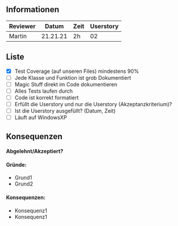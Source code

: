 ## Informationen
Reviewer|Datum|Zeit|Userstory
|-|-|-|-|
Martin| 21.21.21 | 2h | 02

## Liste

- [x] Test Coverage (auf unseren Files) mindestens 90%
- [ ] Jede Klasse und Funktion ist grob Dokumentiert
- [ ] Magic Stuff direkt im Code dokumentieren
- [ ] Alles Tests laufen durch
- [ ] Code ist korrekt formatiert
- [ ] Erfüllt die Userstory und nur die Userstory (Akzeptanzkriterium)?
- [ ] Ist die Userstory ausgefüllt? (Datum, Zeit)
- [ ] Läuft auf WindowsXP

## Konsequenzen
#### Abgelehnt/Akzeptiert?

#### Gründe:
* Grund1
* Grund2

#### Konsequenzen:
* Konsequenz1
* Konsequenz1
